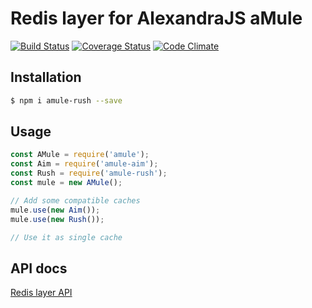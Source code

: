 # Redis layer for AlexandraJS aMule

[![Build Status](https://travis-ci.org/alexandrajs/aMule-Rush.svg?branch=master)](https://travis-ci.org/alexandrajs/aMule-Rush)
[![Coverage Status](https://coveralls.io/repos/github/alexandrajs/aMule-Rush/badge.svg?branch=master)](https://coveralls.io/github/alexandrajs/aMule-Rush?branch=master)
[![Code Climate](https://codeclimate.com/github/alexandrajs/aMule-Rush/badges/gpa.svg)](https://codeclimate.com/github/alexandrajs/aMule-Rush)

## Installation
```bash
$ npm i amule-rush --save
```

## Usage
```javascript
const AMule = require('amule');
const Aim = require('amule-aim');
const Rush = require('amule-rush');
const mule = new AMule();

// Add some compatible caches
mule.use(new Aim());
mule.use(new Rush());

// Use it as single cache
```

## API docs
[Redis layer API](http://alexandrajs.github.io/aMule-Rush/)
